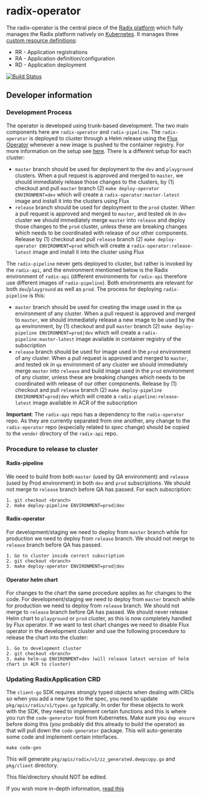 # radix-operator

The radix-operator is the central piece of the [Radix platform](https://github.com/equinor/radix-platform) which fully manages the Radix platform natively on [Kubernetes](https://kubernetes.io/). It manages three [custom resource definitions](https://kubernetes.io/docs/concepts/extend-kubernetes/api-extension/custom-resources/):

- RR - Application registrations
- RA - Application definition/configuration
- RD - Application deployment

[![Build Status](https://dev.azure.com/omnia-radix/radix-operator/_apis/build/status/equinor.radix-operator?branchName=azure-pipelines)](https://dev.azure.com/omnia-radix/radix-operator/_build/latest?definitionId=1&branchName=azure-pipelines)

## Developer information

### Development Process

The operator is developed using trunk-based development. The two main components here are `radix-operator` and `radix-pipeline`. The `radix-operator` is deployed to cluster through a Helm release using the [Flux Operator](https://github.com/weaveworks/flux) whenever a new image is pushed to the container registry. For more information on the setup see [here](https://github.com/equinor/radix-flux). There is a different setup for each cluster:

- `master` branch should be used for deployment to the `dev` and `playground` clusters. When a pull request is approved and merged to `master`, we should immediately release those changes to the clusters, by (1) checkout and pull `master` branch (2) `make deploy-operator ENVIRONMENT=dev` which will create a `radix-operator:master-latest` image and install it into the clusters using Flux
- `release` branch should be used for deployment to the `prod` cluster. When a pull request is approved and merged to `master`, and tested ok in `dev` cluster we should immediately merge `master` into `release` and deploy those changes to the `prod` cluster, unless these are breaking changes which needs to be coordinated with release of our other components. Release by (1) checkout and pull `release` branch (2) `make deploy-operator ENVIRONMENT=prod` which will create a `radix-operator:release-latest` image and install it into the cluster using Flux

The `radix-pipeline` never gets deployed to cluster, but rather is invoked by the `radix-api`, and the environment mentioned below is the Radix environment of `radix-api` (different environments for `radix-api` therefore use different images of `radix-pipeline`). Both environments are relevant for both `dev`/`playground` as well as `prod`. The process for deploying `radix-pipeline` is this:

- `master` branch should be used for creating the image used in the `qa` environment of any cluster. When a pull request is approved and merged to `master`, we should immediately release a new image to be used by the `qa` environment, by (1) checkout and pull `master` branch (2) `make deploy-pipeline ENVIRONMENT=prod|dev` which will create a `radix-pipeline:master-latest` image available in container registry of the subscription
- `release` branch should be used for image used in the `prod` environment of any cluster. When a pull request is approved and merged to `master`, and tested ok in `qa` environment of any cluster we should immediately merge `master` into `release` and build image used in the `prod` environment of any cluster, unless these are breaking changes which needs to be coordinated with release of our other components. Release by (1) checkout and pull `release` branch (2) `make deploy-pipeline ENVIRONMENT=prod|dev` which will create a `radix-pipeline:release-latest` image available in ACR of the subscription

**Important**: The `radix-api` repo has a dependency to the `radix-operator` repo. As they are currently separated from one another, any change to the `radix-operator` repo (especially related to *spec* change) should be copied to the `vendor` directory of the `radix-api` repo.

### Procedure to release to cluster

#### Radix-pipeline

We need to build from both `master` (used by QA environment) and `release` (used by Prod environment) in both `dev` and `prod` subscriptions. We should not merge to `release` branch before QA has passed.
For each subscription:

```
1. git checkout <branch>
2. make deploy-pipeline ENVIRONMENT=prod|dev
```

#### Radix-operator

For development/staging we need to deploy from `master` branch while for production we need to deploy from `release` branch. We should not merge to `release` branch before QA has passed.

```
1. Go to cluster inside correct subscription
2. git checkout <branch>
3. make deploy-operator ENVIRONMENT=prod|dev
```

#### Operator helm chart

For changes to the chart the same procedure applies as for changes to the code. For development/staging we need to deploy from `master` branch while for production we need to deploy from `release` branch. We should not merge to `release` branch before QA has passed. We should never release Helm chart to `playground` or `prod` cluster, as this is now completely handled by Flux operator. If we want to test chart changes we need to disable Flux operator in the development cluster and use the following proceedure to release the chart into the cluster:

```
1. Go to development cluster
2. git checkout <branch>
3. make helm-up ENVIRONMENT=dev (will release latest version of helm chart in ACR to cluster)
```

### Updating RadixApplication CRD

The `client-go` SDK requires strongly typed objects when dealing with CRDs so when you add a new type to the spec, you need to update `pkg/apis/radix/v1/types.go` typically.
In order for these objects to work with the SDK, they need to implement certain functions and this is where you run the `code-generator` tool from Kubernetes.
Make sure you `dep ensure` before doing this (you probably did this already to build the operator) as that will pull down the `code-generator` package.
This will auto-generate some code and implement certain interfaces.

```
make code-gen
```

This will generate `pkg/apis/radix/v1/zz_generated.deepcopy.go` and `pkg/client` directory.

This file/directory should NOT be edited.

If you wish more in-depth information, [read this](https://blog.openshift.com/kubernetes-deep-dive-code-generation-customresources/)
